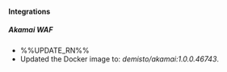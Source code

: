 
#### Integrations
##### Akamai WAF
- %%UPDATE_RN%%
- Updated the Docker image to: *demisto/akamai:1.0.0.46743*.
